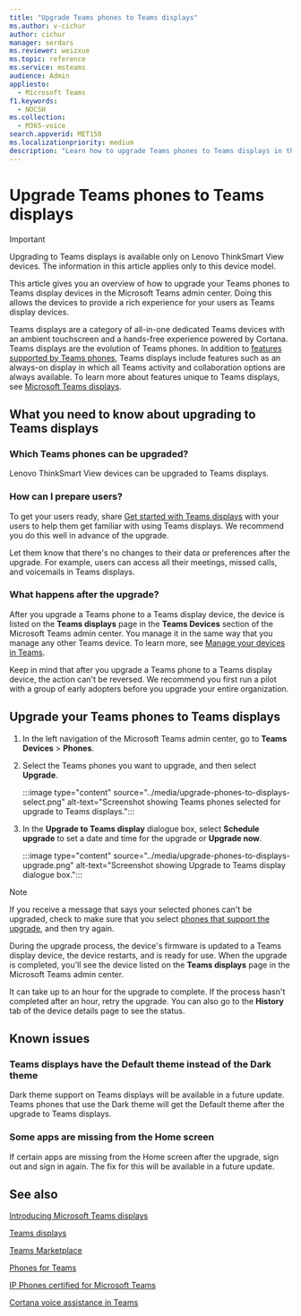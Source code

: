 ```yaml
---
title: "Upgrade Teams phones to Teams displays"
ms.author: v-cichur
author: cichur
manager: serdars
ms.reviewer: weizxue
ms.topic: reference
ms.service: msteams
audience: Admin
appliesto: 
  - Microsoft Teams
f1.keywords:
  - NOCSH
ms.collection: 
  - M365-voice
search.appverid: MET150
ms.localizationpriority: medium
description: "Learn how to upgrade Teams phones to Teams displays in the Microsoft Teams admin center."
---
```


# Upgrade Teams phones to Teams displays

> [!IMPORTANT]
> Upgrading to Teams displays is available only on Lenovo ThinkSmart View devices. The information in this article applies only to this device model.  

This article gives you an overview of how to upgrade your Teams phones to Teams display devices in the Microsoft Teams admin center. Doing this allows the devices to provide a rich experience for your users as Teams display devices.

Teams displays are a category of all-in-one dedicated Teams devices with an ambient touchscreen and a hands-free experience powered by Cortana. Teams displays are the evolution of Teams phones. In addition to [features supported by Teams phones](phones-for-teams.md#features-supported-by-teams-phones), Teams displays include features such as an always-on display in which all Teams activity and collaboration options are always available. To learn more about features unique to Teams displays, see [Microsoft Teams displays](teams-displays.md).

## What you need to know about upgrading to Teams displays

### Which Teams phones can be upgraded?

Lenovo ThinkSmart View devices can be upgraded to Teams displays.

### How can I prepare users?

To get your users ready, share [Get started with Teams displays](https://support.microsoft.com/office/get-started-with-teams-displays-ff299825-7f13-4528-96c2-1d3437e6d4e6) with your users to help them get familiar with using Teams displays. We recommend you do this well in advance of the upgrade.

Let them know that there's no changes to their data or preferences after the upgrade. For example, users can access all their meetings, missed calls, and voicemails in Teams displays. 

### What happens after the upgrade?

After you upgrade a Teams phone to a Teams display device, the device is listed on the **Teams displays** page in the **Teams Devices** section of the Microsoft Teams admin center. You manage it in the same way that you manage any other Teams device. To learn more, see [Manage your devices in Teams](device-management.md).

Keep in mind that after you upgrade a Teams phone to a Teams display device, the action can't be reversed. We recommend you first run a pilot with a group of early adopters before you upgrade your entire organization. 

## Upgrade your Teams phones to Teams displays

1. In the left navigation of the Microsoft Teams admin center, go to **Teams Devices** > **Phones**.
2. Select the Teams phones you want to upgrade, and then select **Upgrade**.

    :::image type="content" source="../media/upgrade-phones-to-displays-select.png" alt-text="Screenshot showing Teams phones selected for upgrade to Teams displays.":::

3. In the **Upgrade to Teams display** dialogue box, select **Schedule upgrade** to set a date and time for the upgrade or **Upgrade now**.

    :::image type="content" source="../media/upgrade-phones-to-displays-upgrade.png" alt-text="Screenshot showing Upgrade to Teams display dialogue box.":::

> [!NOTE]
> If you receive a message that says your selected phones can't be upgraded, check to make sure that you select [phones that support the upgrade](#which-teams-phones-can-be-upgraded), and then try again.

During the upgrade process, the device's firmware is updated to a Teams display device, the device restarts, and is ready for use. When the upgrade is completed, you'll see the device listed on the **Teams displays** page in the Microsoft Teams admin center.

It can take up to an hour for the upgrade to complete. If the process hasn't completed after an hour, retry the upgrade. You can also go to the **History** tab of the device details page to see the status.

## Known issues

### Teams displays have the Default theme instead of the Dark theme

Dark theme support on Teams displays will be available in a future update. Teams phones that use the Dark theme will get the Default theme after the upgrade to Teams displays.

### Some apps are missing from the Home screen

If certain apps are missing from the Home screen after the upgrade, sign out and sign in again. The fix for this will be available in a future update.

## See also

[Introducing Microsoft Teams displays](https://techcommunity.microsoft.com/t5/microsoft-teams-blog/introducing-microsoft-teams-displays/ba-p/1505437)

[Teams displays](teams-displays.md)

[Teams Marketplace](https://office.com/teamsdevices)

[Phones for Teams](phones-for-teams.md)

[IP Phones certified for Microsoft Teams](teams-ip-phones.md)

[Cortana voice assistance in Teams](../cortana-in-teams.md)